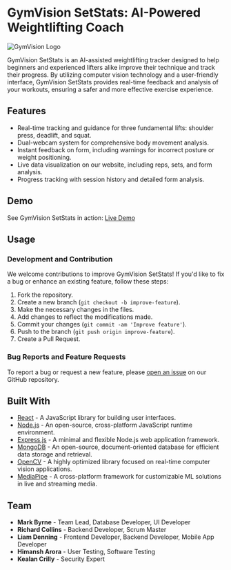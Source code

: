 
# GymVision SetStats: AI-Powered Weightlifting Coach

![GymVision Logo](https://user-images.githubusercontent.com/73395028/234131436-c3417bbd-614d-46aa-84a6-b97135a1c973.png)

GymVision SetStats is an AI-assisted weightlifting tracker designed to help beginners and experienced lifters alike improve their technique and track their progress. By utilizing computer vision technology and a user-friendly interface, GymVision SetStats provides real-time feedback and analysis of your workouts, ensuring a safer and more effective exercise experience.

## Features

- Real-time tracking and guidance for three fundamental lifts: shoulder press, deadlift, and squat.
- Dual-webcam system for comprehensive body movement analysis.
- Instant feedback on form, including warnings for incorrect posture or weight positioning.
- Live data visualization on our website, including reps, sets, and form analysis.
- Progress tracking with session history and detailed form analysis.

## Demo

See GymVision SetStats in action: [Live Demo](link_to_live_demo)

## Usage

### Development and Contribution

We welcome contributions to improve GymVision SetStats! If you'd like to fix a bug or enhance an existing feature, follow these steps:

1. Fork the repository.
2. Create a new branch (`git checkout -b improve-feature`).
3. Make the necessary changes in the files.
4. Add changes to reflect the modifications made.
5. Commit your changes (`git commit -am 'Improve feature'`).
6. Push to the branch (`git push origin improve-feature`).
7. Create a Pull Request.

### Bug Reports and Feature Requests

To report a bug or request a new feature, please [open an issue](link_to_issues) on our GitHub repository.

## Built With

- [React](https://reactjs.org/) - A JavaScript library for building user interfaces.
- [Node.js](https://nodejs.org/en/) - An open-source, cross-platform JavaScript runtime environment.
- [Express.js](http://expressjs.com/) - A minimal and flexible Node.js web application framework.
- [MongoDB](https://www.mongodb.com/) - An open-source, document-oriented database for efficient data storage and retrieval.
- [OpenCV](https://opencv.org/) - A highly optimized library focused on real-time computer vision applications.
- [MediaPipe](https://google.github.io/mediapipe/) - A cross-platform framework for customizable ML solutions in live and streaming media.

## Team

- **Mark Byrne** - Team Lead, Database Developer, UI Developer
- **Richard Collins** - Backend Developer, Scrum Master
- **Liam Denning** - Frontend Developer, Backend Developer, Mobile App Developer
- **Himansh Arora** - User Testing, Software Testing
- **Kealan Crilly** - Security Expert




